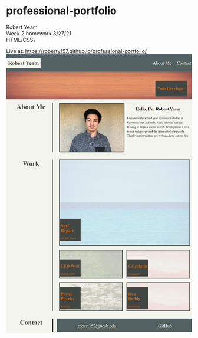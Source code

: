 # professional-portfolio

Robert Yeam\
Week 2 homework 3/27/21\
HTML/CSS\

Live at: https://roberty157.github.io/professional-portfolio/
![Alt text](assets/images/professionalPortfolioScreenshot.png?raw=true "Title")


